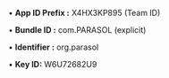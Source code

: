 • **App ID Prefix :** X4HX3KP895 (Team ID)

• **Bundle ID :** com.PARASOL (explicit)

• **Identifier :** org.parasol

• **Key ID:** W6U72682U9
